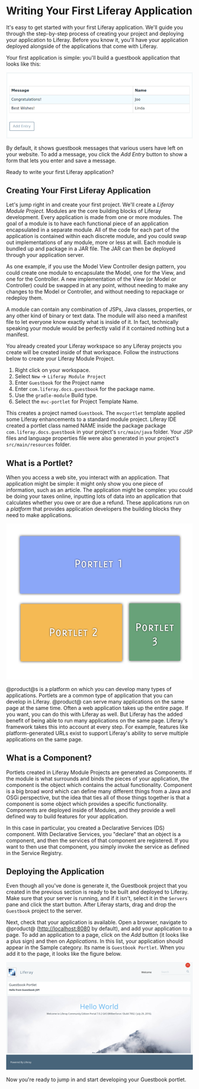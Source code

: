 # Writing Your First Liferay Application [](id=writing-your-first-liferay-application-0)

It's easy to get started with your first Liferay application. We'll guide you
through the step-by-step process of creating your project and deploying your
application to Liferay. Before you know it, you'll have your application
deployed alongside of the applications that come with Liferay.

Your first application is simple: you'll build a guestbook application that
looks like this:

![Figure x: You'll create this simple application.](../../../images/first-guestbook-portlet.png)

By default, it shows guestbook messages that various users have left on your
website. To add a message, you click the *Add Entry* button to show a form that
lets you enter and save a message.

Ready to write your first Liferay application?

## Creating Your First Liferay Application [](id=creating-your-first-liferay-application)

Let's jump right in and create your first project. We'll create a *Liferay 
Module Project.* Modules are the core building blocks of Liferay development. 
Every application is made from one or more modules. The goal of a module is to 
have each functional piece of an application encapsulated in a separate module. 
All of the code for each part of the application is contained within each 
discrete module, and you could swap out implementations of any module, more or 
less at will. Each module is bundled up and package in a JAR file. The JAR can 
then be deployed through your application server. 

As one example, if you use the Model View Controller design pattern, you could 
create one module to encapsulate the Model, one for the View, and one for the 
Controller. A new implementation of the View (or Model or Controller) could be 
swapped in at any point, without needing to make any changes to the Model or 
Controller, and without needing to repackage or redeploy them. 

A module can contain any combination of JSPs, Java classes, properties, or any 
other kind of binary or text data. The module will also need a manifest file to 
let everyone know exactly what is inside of it. In fact, technically speaking 
your module would be perfectly valid if it contained nothing but a manifest.
 
You already created your Liferay workspace so any Liferay projects you create 
will be created inside of that workspace. Follow the instructions below to
create your Liferay Module Project.

1. Right click on your workspace.
2. Select `New` &rarr; `Liferay Module Project`
3. Enter `Guestbook` for the Project name
4. Enter `com.liferay.docs.guestbook` for the package name.
5. Use the `gradle-module` Build type.
6. Select the `mvc-portlet` for Project Template Name.


This creates a project named `Guestbook`. The `mvcportlet` 
template applied some Liferay enhancements to a standard module project. 
Liferay IDE created a portlet class named NAME inside the package package 
`com.liferay.docs.guestbook` in your project's `src/main/java` folder. Your
JSP files and language properties file were also generated in your project's 
`src/main/resources` folder.

## What is a Portlet? [](id=what-is-a-portlet)

When you access a web site, you interact with an application. That application
might be simple: it might only show you one piece of information, such as an
article. The application might be complex: you could be doing your taxes
online, inputting lots of data into an application that calculates whether you
owe or are due a refund. These applications run on a *platform* that provides
application developers the building blocks they need to make applications.

![Figure x: Many Liferay applications can run at the same time on the same page.](../../../images/portlet-applications.png)

@product@s is a platform on which you can develop many types of applications. 
Portlets are a common type of application that you can develop in Liferay.
@product@ can serve many applications on the same page at the same time. Often 
a web application takes up the entire page. If you want, you can do this with 
Liferay as well. But Liferay has the added benefit of being able to run many 
applications on the same page. Liferay's framework takes this into account at 
every step. For example, features like platform-generated URLs exist to support 
Liferay's ability to serve multiple applications on the same page.

## What is a Component? [](id=what-is-a-component)

Portlets created in Liferay Module Projects are generated as Components. If the 
module is what surrounds and binds the pieces of your application, the 
component is the object which contains the actual functionality. Component is a 
big broad word which can define many different things from a Java and OSGi 
perspective, but the idea that ties all of those things together is that a 
component is some object which provides a specific functionality. Components 
are deployed inside of Modules, and they provide a well defined way to build 
features for your application. 

In this case in particular, you created a Declarative Services (DS) component. 
With Declarative Services, you "declare" that an object is a component, and 
then the services of that component are registered. If you want to then use 
that component, you simply invoke the service as defined in the Service 
Registry. 

## Deploying the Application [](id=deploying-the-application)

Even though all you've done is generate it, the Guestbook project that you
created in the previous section is ready to be built and deployed to Liferay.
Make sure that your server is running, and if it isn't, select it in the 
`Servers` pane and click the start button. After Liferay starts, drag and drop 
the `Guestbook` project to the server.

Next, check that your application is available. Open a browser,
navigate to @product@ ([http://localhost:8080](http://localhost:8080) by
default), and add your application to a page. To add an application to a page,
click on the *Add* button (it looks like a plus sign) and then on
*Applications*. In this list, your application should appear in the Sample
category. Its name is `Guestbook Portlet`. When you add it to the page, it looks
like the figure below. 

![Figure x: This is the default @product@ home page. It contains the Hello World portlet applications and the initial version of the Guestbook application that you created.](../../../images/default-portlet-application.png)

Now you're ready to jump in and start developing your Guestbook portlet.
